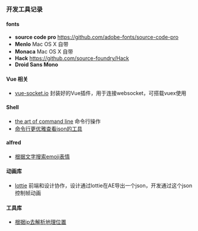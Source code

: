 ###  开发工具记录

#### fonts

+ **source code pro** https://github.com/adobe-fonts/source-code-pro
+ **Menlo** Mac OS X 自带
+ **Monaca** Mac OS X 自带
+ **Hack** https://github.com/source-foundry/Hack
+ **Droid Sans Mono**



#### Vue 相关

+ [vue-socket.io](https://github.com/MetinSeylan/Vue-Socket.io) 封装好的Vue插件，用于连接websocket，可搭载vuex使用



#### Shell

+ [the art of command line](https://github.com/jlevy/the-art-of-command-line) 命令行操作
+ [命令行更优雅查看json的工具](https://github.com/antonmedv/fx)


#### alfred
+ [根据文字搜索emoji表情](https://github.com/sindresorhus/alfred-emoj)

#### 动画库
+ [lottie](https://github.com/airbnb/lottie-web) 前端和设计协作，设计通过lottie在AE导出一个json，开发通过这个json控制帧动画

#### 工具库
+ [根据ip去解析地理位置](https://github.com/bluesmoon/node-geoip)
